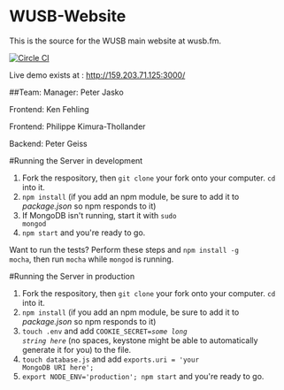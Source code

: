# WUSB-Website
This is the source for the WUSB main website at wusb.fm.

[![Circle CI](https://circleci.com/gh/kingofirony/WUSB-Website.png?circle-token=:circle-token)](https://circleci.com/gh/kingofirony/WUSB-Website)

Live demo exists at : http://159.203.71.125:3000/

##Team:
Manager: Peter Jasko

Frontend: Ken Fehling

Frontend: Philippe Kimura-Thollander

Backend: Peter Geiss

#Running the Server in development

1. Fork the respository, then <code>git clone</code> your fork onto your computer. <code>cd</code> into it.
2. <code>npm install</code> (if you add an npm module, be sure to add it to <i>package.json</i> so npm responds to it)
3. If MongoDB isn't running, start it with <code>sudo mongod</code>
4. <code>npm start</code> and you're ready to go.

Want to run the tests? Perform these steps and <code>npm install -g mocha</code>, then run `mocha` while `mongod` is running.

#Running the Server in production

1. Fork the respository, then <code>git clone</code> your fork onto your computer. <code>cd</code> into it.
2. <code>npm install</code> (if you add an npm module, be sure to add it to <i>package.json</i> so npm responds to it)
3. <code>touch .env</code> and add <code>COOKIE_SECRET=<i>some long string here</i></code> (no spaces, keystone might be able to automatically generate it for you) to the file.
4. <code>touch database.js</code> and add <code>exports.uri = 'your MongoDB URI here';</code>
5. <code>export NODE_ENV='production'; npm start</code> and you're ready to go.
